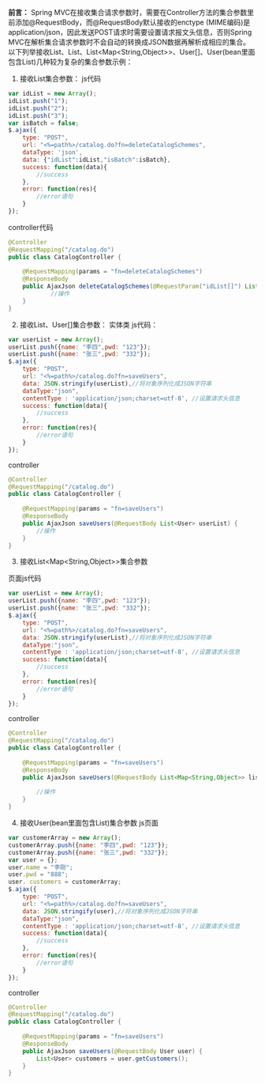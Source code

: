 **前言：**
Spring MVC在接收集合请求参数时，需要在Controller方法的集合参数里前添加@RequestBody，而@RequestBody默认接收的enctype (MIME编码)是application/json，因此发送POST请求时需要设置请求报文头信息，否则Spring MVC在解析集合请求参数时不会自动的转换成JSON数据再解析成相应的集合。以下列举接收List<String>、List<User>、List<Map<String,Object>>、User[]、User(bean里面包含List)几种较为复杂的集合参数示例：

 1. 接收List<String>集合参数：
js代码

```js
var idList = new Array();  
idList.push("1");   
idList.push("2");   
idList.push("3");  
var isBatch = false;  
$.ajax({  
    type: "POST",  
    url: "<%=path%>/catalog.do?fn=deleteCatalogSchemes",  
    dataType: 'json',  
    data: {"idList":idList,"isBatch":isBatch},  
    success: function(data){  
        //success
    },  
    error: function(res){  
        //error语句
    }  
});  
```
controller代码

```java
@Controller  
@RequestMapping("/catalog.do")  
public class CatalogController {  
  
    @RequestMapping(params = "fn=deleteCatalogSchemes")  
    @ResponseBody  
    public AjaxJson deleteCatalogSchemes(@RequestParam("idList[]") List<String> idList,Boolean isBatch) {  
            //操作
    }  
}  
```

 2. 接收List<User>、User[]集合参数：
 实体类
 js代码：
 

```js
var userList = new Array();  
userList.push({name: "李四",pwd: "123"});   
userList.push({name: "张三",pwd: "332"});   
$.ajax({  
    type: "POST",  
    url: "<%=path%>/catalog.do?fn=saveUsers",  
    data: JSON.stringify(userList),//将对象序列化成JSON字符串  
    dataType:"json",  
    contentType : 'application/json;charset=utf-8', //设置请求头信息  
    success: function(data){  
        //success
    },  
    error: function(res){  
        //error语句
    }  
});  
```
controller

```java
@Controller  
@RequestMapping("/catalog.do")  
public class CatalogController {  
  
    @RequestMapping(params = "fn=saveUsers")  
    @ResponseBody  
    public AjaxJson saveUsers(@RequestBody List<User> userList) {  
        //操作
    }  
}  
```

 3. 接收List<Map<String,Object>>集合参数
 
 页面js代码
 

```js
var userList = new Array();  
userList.push({name: "李四",pwd: "123"});   
userList.push({name: "张三",pwd: "332"});   
$.ajax({  
    type: "POST",  
    url: "<%=path%>/catalog.do?fn=saveUsers",  
    data: JSON.stringify(userList),//将对象序列化成JSON字符串  
    dataType:"json",  
    contentType : 'application/json;charset=utf-8', //设置请求头信息  
    success: function(data){  
        //success
    },  
    error: function(res){  
        //error语句
    }  
});  
```
controller

```java
@Controller  
@RequestMapping("/catalog.do")  
public class CatalogController {  
  
    @RequestMapping(params = "fn=saveUsers")  
    @ResponseBody  
    public AjaxJson saveUsers(@RequestBody List<Map<String,Object>> listMap) {  
      
        //操作
    }  
}  
```

 4. 接收User(bean里面包含List)集合参数
 js页面
 

```js
var customerArray = new Array();  
customerArray.push({name: "李四",pwd: "123"});   
customerArray.push({name: "张三",pwd: "332"});   
var user = {};  
user.name = "李刚";  
user.pwd = "888";  
user. customers = customerArray;  
$.ajax({  
    type: "POST",  
    url: "<%=path%>/catalog.do?fn=saveUsers",  
    data: JSON.stringify(user),//将对象序列化成JSON字符串  
    dataType:"json",  
    contentType : 'application/json;charset=utf-8', //设置请求头信息  
    success: function(data){  
        //success
    },  
    error: function(res){  
        //error语句
    }  
});  
```
controller

```java
@Controller  
@RequestMapping("/catalog.do")  
public class CatalogController {  
  
    @RequestMapping(params = "fn=saveUsers")  
    @ResponseBody  
    public AjaxJson saveUsers(@RequestBody User user) {  
        List<User> customers = user.getCustomers();  
    }  
}  
```
